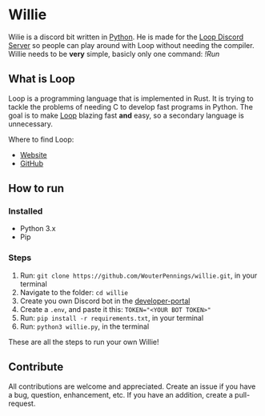 # Willie

Wilie is a discord bit written in [Python](https://python.org). He is made for the [Loop Discord Server](https://discord.gg/T3tqQBTyJA) so people can play around with Loop without needing the compiler. Willie needs to be **very** simple, basicly only one command: _!Run_

## What is Loop
Loop is a programming language that is implemented in Rust. It is trying to tackle the problems of needing C to develop fast programs in Python. The goal is to make [Loop](https://looplang.org) blazing fast **and** easy, so a secondary language is unnecessary. 

Where to find Loop:
- [Website](https://looplang.org)
- [GitHub](https://github.com/looplanguage)

## How to run

### Installed

- Python 3.x
- Pip

### Steps

1. Run: `git clone https://github.com/WouterPennings/willie.git`, in your terminal
2. Navigate to the folder: `cd willie`
3. Create you own Discord bot in the [developer-portal](https://discord.com/developers/)
4. Create a `.env`, and paste it this: `TOKEN="<YOUR BOT TOKEN>"`
5. Run: `pip install -r requirements.txt`, in your terminal
6. Run: `python3 willie.py`, in the terminal 

These are all the steps to run your own Willie!

## Contribute

All contributions are welcome and appreciated. Create an issue if you have a bug, question, enhancement, etc. If you have an addition, create a pull-request.